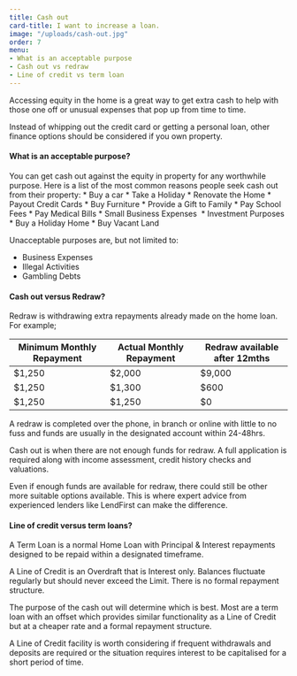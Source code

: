 ```yaml
---
title: Cash out
card-title: I want to increase a loan.
image: "/uploads/cash-out.jpg"
order: 7
menu:
- What is an acceptable purpose
- Cash out vs redraw
- Line of credit vs term loan
---
```


Accessing equity in the home is a great way to get extra cash to help with those one off or unusual expenses that pop up from time to time.

Instead of whipping out the credit card or getting a personal loan, other finance options should be considered if you own property.

<h4 id="what-is-an-acceptable-purpose">What is an acceptable purpose?</h4>
You can get cash out against the equity in property for any worthwhile purpose. Here is a list of the most common reasons people seek cash out from their property:
* Buy a car
* Take a Holiday
* Renovate the Home
* Payout Credit Cards
* Buy Furniture
* Provide a Gift to Family
* Pay School Fees
* Pay Medical Bills
* Small Business Expenses 
* Investment Purposes
* Buy a Holiday Home
* Buy Vacant Land

Unacceptable purposes are, but not limited to:
* Business Expenses
* Illegal Activities
* Gambling Debts

<h4 id="cash-out-vs-redraw">Cash out versus Redraw?</h4>
Redraw is withdrawing extra repayments already made on the home loan. For example;

| Minimum Monthly Repayment | Actual Monthly Repayment | Redraw available after 12mths |
|---------------------|----------------------|-------------------------------|
| $1,250              | $2,000               | $9,000                        |
| $1,250              | $1,300               | $600                          |
| $1,250              | $1,250               | $0                            |

A redraw is completed over the phone, in branch or online with little to no fuss and funds are usually in the designated account within 24-48hrs.

Cash out is when there are not enough funds for redraw.  A full application is required along with income assessment, credit history checks and valuations.

Even if enough funds are available for redraw, there could still be other more suitable options available.  This is where expert advice from experienced lenders like LendFirst can make the difference.

<h4 id="line-of-credit-vs-term-loan">Line of credit versus term loans?</h4>
A Term Loan is a normal Home Loan with Principal  & Interest repayments designed to be repaid within a designated timeframe.

A Line of Credit is an Overdraft that is Interest only.  Balances fluctuate regularly but should never exceed the Limit.  There is no formal repayment structure.

The purpose of the cash out will determine which is best.  Most are a term loan with an offset which provides similar functionality as a Line of Credit but at a cheaper rate and a formal repayment structure.

A Line of Credit facility is worth considering if frequent withdrawals and deposits are required or the situation requires interest to be capitalised for a short period of time.

